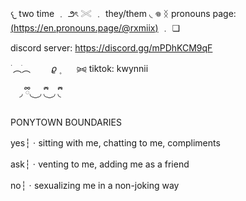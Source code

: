 𐔌       two time     ﹒      ౨ৎ
𓏵    ﹒    they/them   ◟     𖦹
ᛝ      pronouns page: 
[(https://en.pronouns.page/@rxmiix)](https://en.pronouns.page/@rxmiix)     ﹒        ❏


discord server:
https://discord.gg/mPDhKCM9qF

 ࣪       ︵ֺ︵  ㅤ ㅤ𝜚      ۪ ⠀⠀ ⪩⪨ tiktok: kwynnii
 
⠀ ◞  ྀི◟ ͜  ◞ ྀི◟  ͜  ◞ ྀི◟

 PONYTOWN BOUNDARIES
 
yes┆ㆍsitting with me, chatting to me, compliments

ask┆ㆍventing to me, adding me as a friend

 no┆ㆍsexualizing me in a non-joking way
 
